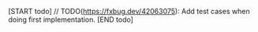 <!-- TODO(https://fxbug.dev/42063075): Remove this file once first impl is done. -->

[START todo]
// TODO(https://fxbug.dev/42063075): Add test cases when doing first implementation.
[END todo]

